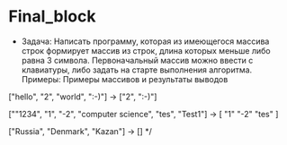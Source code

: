 # Final_block
* Задача: 
Написать программу, которая из имеющегося массива строк формирует массив из строк,
длина которых меньше либо равна 3 символа. Первоначальный массив можно ввести с клавиатуры, 
либо задать на старте выполнения алгоритма.
Примеры:
Примеры массивов и результаты выводов

["hello", "2", "world", ":-)"] -> ["2", ":-)"]

[""1234", "1", "-2", "computer science", "tes", "Test1"] -> [ "1"  "-2"  "tes" ]

["Russia", "Denmark", "Kazan"] -> [] */
